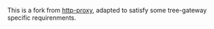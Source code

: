 This is a fork from [http-proxy](https://github.com/nodejitsu/node-http-proxy), adapted to satisfy some tree-gateway specific requirenments.